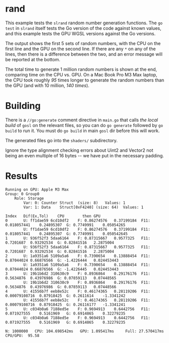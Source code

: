 # rand

This example tests the `slrand` random number generation functions.  The `go test` in `slrand` itself tests the Go version of the code against known values, and this example tests the GPU WGSL versions against the Go versions.

The output shows the first 5 sets of random numbers, with the CPU on the first line and the GPU on the second line.  If there are any `*` on any of the lines, then there is a difference between the two, and an error message will be reported at the bottom.

The total time to generate 1 million random numbers is shown at the end, comparing time on the CPU vs. GPU.  On a Mac Book Pro M3 Max laptop, the CPU took roughly _95_ times longer to generate the random numbers than the GPU (and with 10 million, _140 times_).

# Building

There is a `//go:generate` comment directive in `main.go` that calls _the local build_ of `gosl` on the relevant files, so you can do `go generate` followed by `go build` to run it.  You must do `go build` in main `gosl` dir before this will work.

The generated files go into the `shaders/` subdirectory.

Ignore the type alignment checking errors about Uint2 and Vector2 not being an even multiple of 16 bytes -- we have put in the necessary padding.


# Results

```
Running on GPU: Apple M3 Max
Group: 0 Group0
    Role: Storage
        Var: 0:	Counter	Struct	(size: 8)	Values: 1
        Var: 1:	Data	Struct[0xF4240]	(size: 64)	Values: 1

Index	Dif(Ex,Tol)	   CPU   	  then GPU
0	   	U: ff1dae59	6cd10df2	F: 0.86274576	0.37199184	F11: 0.018057441	0.24895307	G: 0.7749991	0.05054265
		U: ff1dae59	6cd10df2	F: 0.86274576	0.37199184	F11: 0.018057441	0.24895307	G: 0.7749991	0.050542645
1	   	U: 936f52f3	5daa6164	F: 0.87315667	0.9577325	F11: 0.7201687	0.93292534	G: 0.82841516	2.2875004
		U: 936f52f3	5daa6164	F: 0.87315667	0.9577325	F11: 0.7201687	0.93292534	G: 0.82841516	2.2875004
2	   	U: 1a9351a6	5109a5a6	F: 0.7390654	0.13888454	F11: 0.87044024	0.66876566	G: -1.4226444	0.024453443
		U: 1a9351a6	5109a5a6	F: 0.7390654	0.13888454	F11: 0.87044024	0.66876566	G: -1.4226445	0.024453443
3	   	U: 19b1b6d2	310630c9	F: 0.8936864	0.29176176	F11: 0.5634876	0.43976986	G: 0.07859113	0.07448565
		U: 19b1b6d2	310630c9	F: 0.8936864	0.29176176	F11: 0.5634876	0.43976986	G: 0.07859113	0.07448566
4	   	U: 41556b7f	eeb8e52c	F: 0.46174365	0.28119206	F11: 0.00079108716	0.87918425	G: 0.2611614	-1.3341242
		U: 41556b7f	eeb8e52c	F: 0.46174365	0.28119206	F11: 0.00079108716	0.87918425	G: 0.26116177	-1.3341241
5	   	U: c034b0a6	7188ed5e	F: 0.9694913	0.6442756	F11: 0.071927555	0.5161969	G: 0.6914865	0.32279235
		U: c034b0a6	7188ed5e	F: 0.9694913	0.6442756	F11: 0.071927555	0.5161969	G: 0.6914865	0.32279235

N: 1000000	 CPU: 104.698542ms	 GPU: 1.095417ms	 Full: 27.570417ms	 CPU/GPU:  95.58
```

